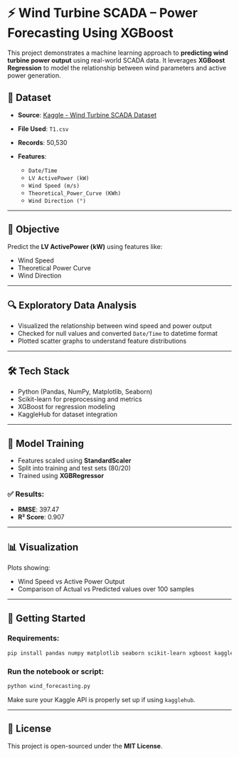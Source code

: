 # ⚡ Wind Turbine SCADA – Power Forecasting Using XGBoost

This project demonstrates a machine learning approach to **predicting wind turbine power output** using real-world SCADA data. It leverages **XGBoost Regression** to model the relationship between wind parameters and active power generation.

## 📁 Dataset

* **Source**: [Kaggle - Wind Turbine SCADA Dataset](https://www.kaggle.com/datasets/berkerisen/wind-turbine-scada-dataset)
* **File Used**: `T1.csv`
* **Records**: 50,530
* **Features**:

  * `Date/Time`
  * `LV ActivePower (kW)`
  * `Wind Speed (m/s)`
  * `Theoretical_Power_Curve (KWh)`
  * `Wind Direction (°)`

---

## 🧠 Objective

Predict the **LV ActivePower (kW)** using features like:

* Wind Speed
* Theoretical Power Curve
* Wind Direction

---

## 🔍 Exploratory Data Analysis

* Visualized the relationship between wind speed and power output
* Checked for null values and converted `Date/Time` to datetime format
* Plotted scatter graphs to understand feature distributions

---

## 🛠️ Tech Stack

* Python (Pandas, NumPy, Matplotlib, Seaborn)
* Scikit-learn for preprocessing and metrics
* XGBoost for regression modeling
* KaggleHub for dataset integration

---

## 🧪 Model Training

* Features scaled using **StandardScaler**
* Split into training and test sets (80/20)
* Trained using **XGBRegressor**

### ✅ Results:

* **RMSE**: 397.47
* **R² Score**: 0.907

---

## 📊 Visualization

Plots showing:

* Wind Speed vs Active Power Output
* Comparison of Actual vs Predicted values over 100 samples

---

## 🚀 Getting Started

### Requirements:

```bash
pip install pandas numpy matplotlib seaborn scikit-learn xgboost kagglehub
```

### Run the notebook or script:

```bash
python wind_forecasting.py
```

Make sure your Kaggle API is properly set up if using `kagglehub`.

---

## 📎 License

This project is open-sourced under the **MIT License**.
